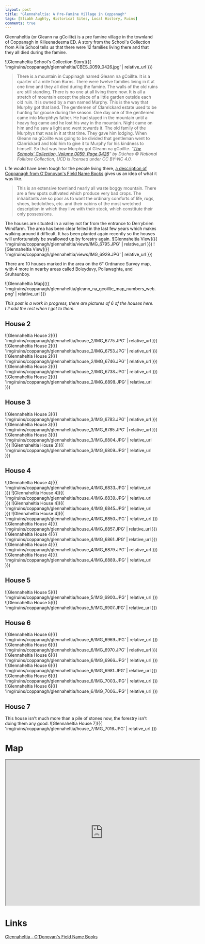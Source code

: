 ```yaml
---
layout: post
title: "Glennaheltia: A Pre-Famine Village in Coppanagh"
tags: [Sliabh Aughty, Historical Sites, Local History, Ruins]
comments: true
---
```


Glennaheltia (or Gleann na gCoillte) is a pre famine village in the townland of Coppanagh in Killeenadeema ED. A story from the School's Collection from Aille School tells us that there were 12 families living there and that they all died during the famine.

![Glennaheltia School's Collection Story]({{ 'img/ruins/coppanagh/glennaheltia/CBES_0059_0426.jpg' | relative_url }})

> There is a mountain in Cuppinagh named Gleann na gCoillte. It is a quarter of a mile from Burns. There were twelve families living in it at one time and they all died during the famine. The walls of the old ruins are still standing. There is no one at all living there now. It is all a stretch of mountain except the place of a little garden outside each old ruin. It is owned by a man named Murphy. This is the way that Murphy got that land. The gentlemen of Clanrickard estate used to be hunting for grouse during the season. One day one of the gentlemen came into Murphhys father. He had stayed in the mountain until a heavy fog came and he lost his way in the mountain. Night came on him and he saw a light and went towards it. The old family of the Murphys that was in it at that time. They gave him lodging. When Gleann na gCoillte was going to be divided that gentleman went to Clanrickard and told him to give it to Murphy for his kindness to himself. So that was how Murphy got Gleann na gCoillte.
*“[The Schools’ Collection, Volume 0059, Page 0426](https://www.duchas.ie/en/cbes/4583350/4581989/4606193)” by Dúchas © National Folklore Collection, UCD is licensed under CC BY-NC 4.0.*

Life would have been tough for the people living there, [a description of Coppanagh from O'Donovan's Field Name Books](http://places.webworld.org/place/24896) gives us an idea of what it was like.

> This is an extensive townland nearly all waste boggy mountain. There are a few spots cultivated which produce very bad crops. The inhabitants are so poor as to want the ordinary comforts of life, rugs, shoes, bedclothes, etc. and their cabins of the most wretched description in which they live with their stock, which constitute their only possessions.

The houses are situated in a valley not far from the entrance to Derrybrien Windfarm. The area has been clear felled in the last few years which makes walking around it difficult. It has been planted again recently so the houses will unfortunately be swallowed up by forestry again.
![Glennaheltia View]({{ 'img/ruins/coppanagh/glennaheltia/views/IMG_6795.JPG' | relative_url }})
![Glennaheltia View]({{ 'img/ruins/coppanagh/glennaheltia/views/IMG_6929.JPG' | relative_url }})

There are 10 houses marked in the area on the 6" Ordnance Survey map, with 4 more in nearby areas called Boleydavy, Pollawaghta, and Sruhaunboy.

![Glennaheltia Map]({{ 'img/ruins/coppanagh/glennaheltia/gleann_na_gcoillte_map_numbers_web.png' | relative_url }})

*This post is a work in progress, there are pictures of 6 of the houses here. I'll add the rest when I get to them.*

## House 2
![Glennaheltia House 2]({{ 'img/ruins/coppanagh/glennaheltia/house_2/IMG_6775.JPG' | relative_url }})
![Glennaheltia House 2]({{ 'img/ruins/coppanagh/glennaheltia/house_2/IMG_6753.JPG' | relative_url }})
![Glennaheltia House 2]({{ 'img/ruins/coppanagh/glennaheltia/house_2/IMG_6746.JPG' | relative_url }})
![Glennaheltia House 2]({{ 'img/ruins/coppanagh/glennaheltia/house_2/IMG_6738.JPG' | relative_url }})
![Glennaheltia House 2]({{ 'img/ruins/coppanagh/glennaheltia/house_2/IMG_6898.JPG' | relative_url }})

## House 3
![Glennaheltia House 3]({{ 'img/ruins/coppanagh/glennaheltia/house_3/IMG_6783.JPG' | relative_url }})
![Glennaheltia House 3]({{ 'img/ruins/coppanagh/glennaheltia/house_3/IMG_6785.JPG' | relative_url }})
![Glennaheltia House 3]({{ 'img/ruins/coppanagh/glennaheltia/house_3/IMG_6804.JPG' | relative_url }})
![Glennaheltia House 3]({{ 'img/ruins/coppanagh/glennaheltia/house_3/IMG_6809.JPG' | relative_url }})

## House 4
![Glennaheltia House 4]({{ 'img/ruins/coppanagh/glennaheltia/house_4/IMG_6833.JPG' | relative_url }})
![Glennaheltia House 4]({{ 'img/ruins/coppanagh/glennaheltia/house_4/IMG_6839.JPG' | relative_url }})
![Glennaheltia House 4]({{ 'img/ruins/coppanagh/glennaheltia/house_4/IMG_6845.JPG' | relative_url }})
![Glennaheltia House 4]({{ 'img/ruins/coppanagh/glennaheltia/house_4/IMG_6850.JPG' | relative_url }})
![Glennaheltia House 4]({{ 'img/ruins/coppanagh/glennaheltia/house_4/IMG_6857.JPG' | relative_url }})
![Glennaheltia House 4]({{ 'img/ruins/coppanagh/glennaheltia/house_4/IMG_6861.JPG' | relative_url }})
![Glennaheltia House 4]({{ 'img/ruins/coppanagh/glennaheltia/house_4/IMG_6879.JPG' | relative_url }})
![Glennaheltia House 4]({{ 'img/ruins/coppanagh/glennaheltia/house_4/IMG_6889.JPG' | relative_url }})

## House 5
![Glennaheltia House 5]({{ 'img/ruins/coppanagh/glennaheltia/house_5/IMG_6900.JPG' | relative_url }})
![Glennaheltia House 5]({{ 'img/ruins/coppanagh/glennaheltia/house_5/IMG_6907.JPG' | relative_url }})

## House 6
![Glennaheltia House 6]({{ 'img/ruins/coppanagh/glennaheltia/house_6/IMG_6969.JPG' | relative_url }})
![Glennaheltia House 6]({{ 'img/ruins/coppanagh/glennaheltia/house_6/IMG_6970.JPG' | relative_url }})
![Glennaheltia House 6]({{ 'img/ruins/coppanagh/glennaheltia/house_6/IMG_6966.JPG' | relative_url }})
![Glennaheltia House 6]({{ 'img/ruins/coppanagh/glennaheltia/house_6/IMG_6981.JPG' | relative_url }})
![Glennaheltia House 6]({{ 'img/ruins/coppanagh/glennaheltia/house_6/IMG_7003.JPG' | relative_url }})
![Glennaheltia House 6]({{ 'img/ruins/coppanagh/glennaheltia/house_6/IMG_7006.JPG' | relative_url }})

## House 7
This house isn't much more than a pile of stones now, the forestry isn't doing them any good.
![Glennaheltia House 7]({{ 'img/ruins/coppanagh/glennaheltia/house_7/IMG_7016.JPG' | relative_url }})

# Map
<iframe src="https://www.google.com/maps/d/embed?mid=1OwAW5yXUG1Blhe50Oa2QGaPmqpV9k6A_" width="640" height="480"></iframe>

# Links
[Glennaheltia - O'Donovan's Field Name Books](http://places.webworld.org/place/25189)